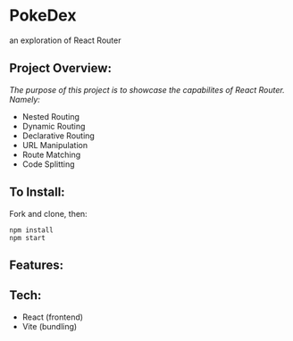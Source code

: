 # PokeDex
an exploration of React Router

## Project Overview:
*The purpose of this project is to showcase the capabilites of React Router. Namely:*
 - Nested Routing
 - Dynamic Routing
 - Declarative Routing
 - URL Manipulation
 - Route Matching
 - Code Splitting

## To Install:
Fork and clone, then:
```
npm install
npm start
```
## Features:

## Tech:
- React (frontend)
- Vite (bundling)

